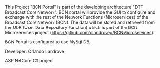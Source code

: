 This Project "BCN Portal" is part of the developing architecture "DTT Broadcast Core Network". BCN portal will provide the GUI to configure and exchange with the rest of the Network Functions (Microservices) of the Broadcast Core Network (BCN).
The data will be stored and retrieved from the UDR (User Data Repository Function) which is part of the BCN Microservices project (https://github.com/olandroveg/BCNMicroservices).

BCN Portal is configured to use MySql DB.

Developer: Orlando Landrove

ASP.NetCore C# project
